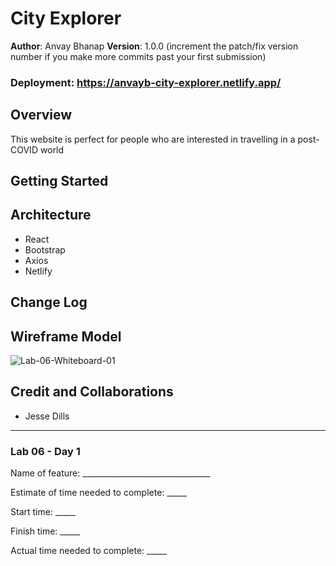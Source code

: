 # City Explorer

**Author**: Anvay Bhanap
**Version**: 1.0.0 (increment the patch/fix version number if you make more commits past your first submission)

### Deployment: https://anvayb-city-explorer.netlify.app/

## Overview
This website is perfect for people who are interested in travelling in a post-COVID world

## Getting Started
<!-- What are the steps that a user must take in order to build this app on their own machine and get it running? -->

## Architecture
<!-- Provide a detailed description of the application design. What technologies (languages, libraries, etc) you're using, and any other relevant design information. -->
- React
- Bootstrap
- Axios
- Netlify

## Change Log
<!-- Use this area to document the iterative changes made to your application as each feature is successfully implemented. Use time stamps. Here's an example:

01-01-2001 4:59pm - Application now has a fully-functional express server, with a GET route for the location resource. -->

## Wireframe Model
![Lab-06-Whiteboard-01](https://user-images.githubusercontent.com/53208269/126228201-8481f8ed-8b1b-460f-af9c-c91830bc8edf.jpg)

## Credit and Collaborations
- Jesse Dills

---

### Lab 06 - Day 1
Name of feature: ________________________________

Estimate of time needed to complete: _____

Start time: _____

Finish time: _____

Actual time needed to complete: _____
